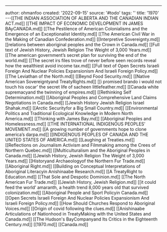 ---
author: ohmanfoo
created: '2022-09-15'
source: '#todo'
tags: ''
title: '1970'
---[[THE INDIAN ASSOCIATION OF ALBERTA AND THE CANADIAN INDIAN ACT.md]]
[[THE IMPACT OF ECONOMIC DEVELOPMENT IN JAMES BAyCANADA.md]]
[[The Pestilence of American Colonialisms and the Emergence of an Exceptionalist Identity.md]]
[[The American Civil War in the Making of Canadian Confederation.md]]
[[Interpretive Sovereignty.md]]
[[relations between aboriginal peoples and the Crown in Canada.md]]
[[Full text of Jewish History, Jewish Religion The Weight of 3,000 Years.md]]
[[The american government’s secret plan for surviving the end of the world.md]]
[[The secret irs files trove of never before seen records reveal how the wealthiest avoid income tax.md]]
[[Full text of Open Secrets Israeli Foreign And Nuclear Policies Expansionism And Israeli Foreign Policy.md]]
[[The Leviathan of the North.md]]
[[Beynd Food Security.md]]
[[Native American Sovereigntyand TreatyRights.md]]
[[i promised brando i would not touch his oscar’ the secret life of sacheen littlefeather.md]]
[[Canada white supremacyand the twinning of empires.md]]
[[Rethinking Self Determination.md]]
[[Aboriginal Peoples and Comprehensive Land Claims Negotiations in Canada.md]]
[[Jewish History Jewish Religion Israel Shahak.md]]
[[Arctic Securityfor a Big Small Country.md]]
[[Environmental Politics and Traditional Ecological Knowledge in Modern North America.md]]
[[Thinking with James Bay.md]]
[[Aboriginal Peoples and Homelessness.md]]
[[THE INTERNATIONAL INDIGENOUS PEOPLES’ MOVEMENT.md]]
[[A growing number of governments hope to clone america’s darpa.md]]
[[INDIGENOUS PEOPLES OF CANADA AND THE UNITED STATES OF AMERICA.md]]
[[Laughing at Treaties.md]]
[[Reflections on Journalism Activism and Filmmaking among the Crees of Northern Quebec.md]]
[[Multiculturalism and the Aboriginal Peoples in Canada.md]]
[[Jewish History, Jewish Religion The Weight of 3,000 Years.md]]
[[Historyand Archaeologyof the Northern Fur Trade.md]]
[[Aboriginal Right.md]]
[[Building on Conceptual Interpretations of Aboriginal Literacyin Anishinaabe Research.md]]
[[A TreatyRight to Education.md]]
[[That Sole and Despotic Dominion.md]]
[[The North American Fur Trade.md]]
[[Jewish History, Jewish Religion.md]]
[[it could feed the world’ amaranth, a health trend 8,000 years old that survived colonization.md]]
[[Aboriginal People and Sport Policyin Canada.md]]
[[Open Secrets Israeli Foreign And Nuclear Policies Expansionism And Israeli Foreign Policy.md]]
[[How Should Churches Respond to Aboriginal Voices.md]]
[[Origin of covid following the clues.md]]
[[Anishinaabe Articulations of Nationhood in TreatyMaking with the United States and Canada.md]]
[[The Hudson's BayCompanyand Its Critics in the Eighteenth Century.md]]
[[1970.md]]
[[Canada.md]]
